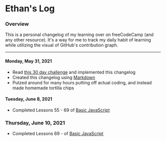 # Ethan's Log

### Overview
This is a personal changelog of my learning over on freeCodeCamp (and any other resource). It's a way for me to track my daily habit of learning while utilizing the visual of GitHub's contribution graph.

---
#### Monday, May 31, 2021
- Read [this 30 day challenge](https://medium.com/@docix/github-30-day-challenge-7eaac41e4176) and implemented this changelog
- Created this changelog using [Markdown](https://www.markdownguide.org/basic-syntax/)
- Putzed around for many hours putting off actual coding, and instead made homemade tortilla chips

#### Tuesday, June 8, 2021
- Completed Lessons 55 - 69 of [Basic JavaScript](https://www.freecodecamp.org/learn/javascript-algorithms-and-data-structures/#basic-javascript)

### Thursday, June 10, 2021
- Completed Lessons 69 - of [Basic JavaScript](https://www.freecodecamp.org/learn/javascript-algorithms-and-data-structures/#basic-javascript)
